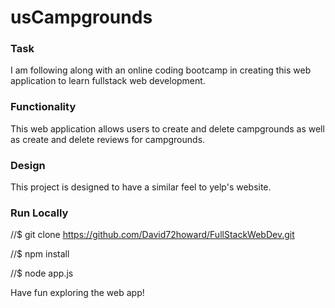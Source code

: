 # usCampgrounds

### Task 
I am following along with an online coding bootcamp in creating this web application to learn fullstack web development. 

### Functionality 
This web application allows users to create and delete campgrounds as well as create and delete reviews for campgrounds.
### Design 
This project is designed to have a similar feel to yelp's website. 
### Run Locally 
//$ git clone https://github.com/David72howard/FullStackWebDev.git

//$ npm install

//$ node app.js

Have fun exploring the web app!

